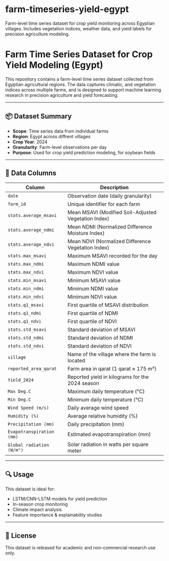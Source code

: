 # farm-timeseries-yield-egypt
Farm-level time series dataset for crop yield monitoring across Egyptian villages. Includes vegetation indices, weather data, and yield labels for precision agriculture modeling.


# Farm Time Series Dataset for Crop Yield Modeling (Egypt)

This repository contains a farm-level time series dataset collected from Egyptian agricultural regions. The data captures climatic, and vegetation indices across multiple farms, and is designed to support machine learning research in precision agriculture and yield forecasting.

---

## 📦 Dataset Summary

- **Scope**: Time series data from individual farms
- **Region**: Egypt across diffrent villages
- **Crop Year**: 2024
- **Granularity**: Farm-level observations per day
- **Purpose**: Used for crop yield prediction modeling,  for soybean fields

---

## 📁 Data Columns

| Column | Description |
|--------|-------------|
| `date` | Observation date (daily granularity) |
| `farm_id` | Unique identifier for each farm |
| `stats.average_msavi` | Mean MSAVI (Modified Soil-Adjusted Vegetation Index) |
| `stats.average_ndmi` | Mean NDMI (Normalized Difference Moisture Index) |
| `stats.average_ndvi` | Mean NDVI (Normalized Difference Vegetation Index) |
| `stats.max_msavi` | Maximum MSAVI recorded for the day |
| `stats.max_ndmi` | Maximum NDMI value |
| `stats.max_ndvi` | Maximum NDVI value |
| `stats.min_msavi` | Minimum MSAVI value |
| `stats.min_ndmi` | Minimum NDMI value |
| `stats.min_ndvi` | Minimum NDVI value |
| `stats.q1_msavi` | First quartile of MSAVI distribution |
| `stats.q1_ndmi` | First quartile of NDMI |
| `stats.q1_ndvi` | First quartile of NDVI |
| `stats.std_msavi` | Standard deviation of MSAVI |
| `stats.std_ndmi` | Standard deviation of NDMI |
| `stats.std_ndvi` | Standard deviation of NDVI |
| `village` | Name of the village where the farm is located |
| `reported_area_qarat` | Farm area in qarat (1 qarat ≈ 175 m²) |
| `Yield_2024` | Reported yield in kilograms for the 2024 season |
| `Max Deg.C` | Maximum daily temperature (°C) |
| `Min Deg.C` | Minimum daily temperature (°C) |
| `Wind Speed (m/s)` | Daily average wind speed |
| `Humidity (%)` | Average relative humidity (%) |
| `Precipitation (mm)` | Daily precipitation (mm) |
| `Evapotranspiration (mm)` | Estimated evapotranspiration (mm) |
| `Global radiation (W/m²)` | Solar radiation in watts per square meter |

---

## 🔍 Usage

This dataset is ideal for:
- LSTM/CNN-LSTM models for yield prediction
- In-season crop monitoring
- Climate impact analysis
- Feature importance & explainability studies

---

## 📜 License

This dataset is released for academic and non-commercial research use only.

